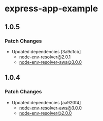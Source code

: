# express-app-example

## 1.0.5

### Patch Changes

- Updated dependencies [3a9c1cb]
  - node-env-resolver@2.0.1
  - node-env-resolver-aws@3.0.0

## 1.0.4

### Patch Changes

- Updated dependencies [aa920f4]
  - node-env-resolver-aws@3.0.0
  - node-env-resolver@2.0.0
